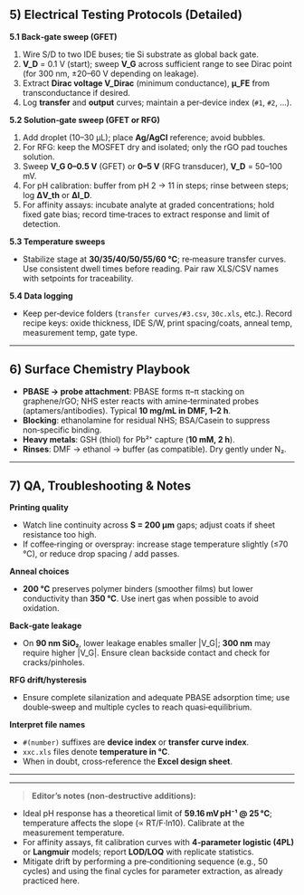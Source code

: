 ## 5) Electrical Testing Protocols (Detailed)

**5.1 Back‑gate sweep (GFET)**  
1. Wire S/D to two IDE buses; tie Si substrate as global back gate.  
2. **V_D** = 0.1 V (start); sweep **V_G** across sufficient range to see Dirac point (for 300 nm, ±20–60 V depending on leakage).  
3. Extract **Dirac voltage V_Dirac** (minimum conductance), **μ_FE** from transconductance if desired.  
4. Log **transfer** and **output** curves; maintain a per‑device index (`#1`, `#2`, ...).

**5.2 Solution‑gate sweep (GFET or RFG)**  
1. Add droplet (10–30 µL); place **Ag/AgCl** reference; avoid bubbles.  
2. For RFG: keep the MOSFET dry and isolated; only the rGO pad touches solution.  
3. Sweep **V_G 0–0.5 V** (GFET) or **0–5 V** (RFG transducer), **V_D** = 50–100 mV.  
4. For pH calibration: buffer from pH 2 → 11 in steps; rinse between steps; log **ΔV_th** or **ΔI_D**.  
5. For affinity assays: incubate analyte at graded concentrations; hold fixed gate bias; record time‑traces to extract response and limit of detection.

**5.3 Temperature sweeps**  
- Stabilize stage at **30/35/40/50/55/60 °C**; re‑measure transfer curves. Use consistent dwell times before reading. Pair raw XLS/CSV names with setpoints for traceability.

**5.4 Data logging**  
- Keep per‑device folders (`transfer curves/#3.csv`, `30c.xls`, etc.). Record recipe keys: oxide thickness, IDE S/W, print spacing/coats, anneal temp, measurement temp, gate type.

---

## 6) Surface Chemistry Playbook

- **PBASE → probe attachment**: PBASE forms π–π stacking on graphene/rGO; NHS ester reacts with amine‑terminated probes (aptamers/antibodies). Typical **10 mg/mL in DMF, 1–2 h**.  
- **Blocking**: ethanolamine for residual NHS; BSA/Casein to suppress non‑specific binding.  
- **Heavy metals**: GSH (thiol) for Pb²⁺ capture (**10 mM, 2 h**).  
- **Rinses**: DMF → ethanol → buffer (as compatible). Dry gently under N₂.

---

## 7) QA, Troubleshooting & Notes

**Printing quality**  
- Watch line continuity across **S = 200 µm** gaps; adjust coats if sheet resistance too high.  
- If coffee‑ringing or overspray: increase stage temperature slightly (≤70 °C), or reduce drop spacing / add passes.

**Anneal choices**  
- **200 °C** preserves polymer binders (smoother films) but lower conductivity than **350 °C**. Use inert gas when possible to avoid oxidation.

**Back‑gate leakage**  
- On **90 nm SiO₂**, lower leakage enables smaller |V_G|; **300 nm** may require higher |V_G|. Ensure clean backside contact and check for cracks/pinholes.

**RFG drift/hysteresis**  
- Ensure complete silanization and adequate PBASE adsorption time; use double‑sweep and multiple cycles to reach quasi‑equilibrium.

**Interpret file names**  
- `#(number)` suffixes are **device index** or **transfer curve index**.  
- `xxc.xls` files denote **temperature in °C**.  
- When in doubt, cross‑reference the **Excel design sheet**.

---

---

> **Editor’s notes (non‑destructive additions):**
- Ideal pH response has a theoretical limit of **59.16 mV pH⁻¹ @ 25 °C**; temperature affects the slope (∝ RT/F·ln10). Calibrate at the measurement temperature.
- For affinity assays, fit calibration curves with **4‑parameter logistic (4PL)** or **Langmuir** models; report **LOD/LOQ** with replicate statistics.
- Mitigate drift by performing a pre‑conditioning sequence (e.g., 50 cycles) and using the final cycles for parameter extraction, as already practiced here.
